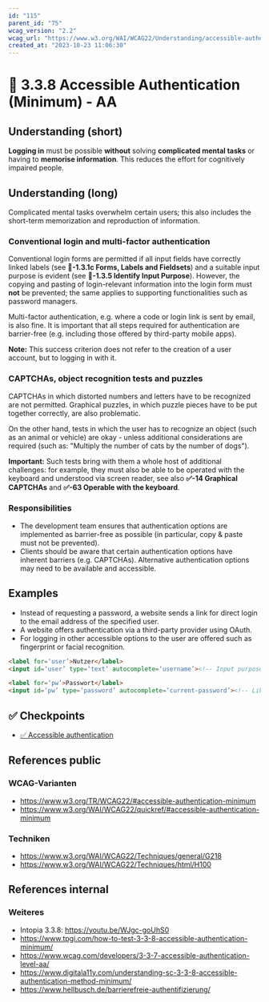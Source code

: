 ```yaml
---
id: "115"
parent_id: "75"
wcag_version: "2.2"
wcag_url: "https://www.w3.org/WAI/WCAG22/Understanding/accessible-authentication-minimum.html"
created_at: "2023-10-23 11:06:30"
---
```


# 📜 3.3.8 Accessible Authentication (Minimum) - AA

## Understanding (short)

**Logging in** must be possible **without** solving **complicated mental tasks** or having to **memorise information**. This reduces the effort for cognitively impaired people.

## Understanding (long)

Complicated mental tasks overwhelm certain users; this also includes the short-term memorization and reproduction of information.

### Conventional login and multi-factor authentication

Conventional login forms are permitted if all input fields have correctly linked labels (see **📜-1.3.1c Forms, Labels and Fieldsets**) and a suitable input purpose is evident (see **📜-1.3.5 Identify Input Purpose**). However, the copying and pasting of login-relevant information into the login form must **not** be prevented; the same applies to supporting functionalities such as password managers.

Multi-factor authentication, e.g. where a code or login link is sent by email, is also fine. It is important that all steps required for authentication are barrier-free (e.g. including those offered by third-party mobile apps).

**Note:** This success criterion does not refer to the creation of a user account, but to logging in with it.

### CAPTCHAs, object recognition tests and puzzles

CAPTCHAs in which distorted numbers and letters have to be recognized are not permitted. Graphical puzzles, in which puzzle pieces have to be put together correctly, are also problematic.

On the other hand, tests in which the user has to recognize an object (such as an animal or vehicle) are okay - unless additional considerations are required (such as: "Multiply the number of cats by the number of dogs").

**Important:** Such tests bring with them a whole host of additional challenges: for example, they must also be able to be operated with the keyboard and understood via screen reader, see also **✅-14 Graphical CAPTCHAs** and **✅-63 Operable with the keyboard**.

### Responsibilities

- The development team ensures that authentication options are implemented as barrier-free as possible (in particular, copy & paste must not be prevented).
- Clients should be aware that certain authentication options have inherent barriers (e.g. CAPTCHAs). Alternative authentication options may need to be available and accessible.

## Examples

- Instead of requesting a password, a website sends a link for direct login to the email address of the specified user.
- A website offers authentication via a third-party provider using OAuth.
- For logging in other accessible options  to the user are offered such as fingerprint or facial recognition.

```html
<label for=‘user’>Nutzer</label>
<input id=‘user’ type=‘text’ autocomplete=‘username’><!-- Input purpose recognisable thanks to autocomplete attribute -->

<label for=‘pw’>Passwort</label>
<input id=‘pw’ type=‘password’ autocomplete=‘current-password’><!-- Likewise! -->
```

## ✅ Checkpoints

- [✅ Accessible authentication](accessible-authentication)

## References public

### WCAG-Varianten
- <https://www.w3.org/TR/WCAG22/#accessible-authentication-minimum>
- <https://www.w3.org/WAI/WCAG22/quickref/#accessible-authentication-minimum>

### Techniken
- <https://www.w3.org/WAI/WCAG22/Techniques/general/G218>
- <https://www.w3.org/WAI/WCAG22/Techniques/html/H100>

## References internal

### Weiteres

- Intopia 3.3.8: <https://youtu.be/WJgc-goUhS0>
- <https://www.tpgi.com/how-to-test-3-3-8-accessible-authentication-minimum/>
- <https://www.wcag.com/developers/3-3-7-accessible-authentication-level-aa/>
- <https://www.digitala11y.com/understanding-sc-3-3-8-accessible-authentication-method-minimum/>
- <https://www.hellbusch.de/barrierefreie-authentifizierung/>